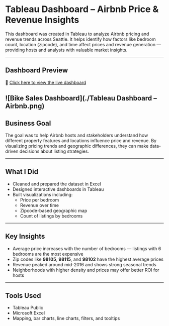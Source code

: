 #  Tableau Dashboard – Airbnb Price & Revenue Insights

This dashboard was created in Tableau to analyze Airbnb pricing and revenue trends across Seattle. It helps identify how factors like bedroom count, location (zipcode), and time affect prices and revenue generation — providing hosts and analysts with valuable market insights.

---

##  Dashboard Preview

🔗 [Click here to view the live dashboard](https://public.tableau.com/app/profile/fahimeh.ghavi/viz/AirBnBFullProject_17444909114610/Dashboard1)

![Bike Sales Dashboard](./Tableau Dashboard – Airbnb.png)
---

##  Business Goal

The goal was to help Airbnb hosts and stakeholders understand how different property features and locations influence price and revenue. By visualizing pricing trends and geographic differences, they can make data-driven decisions about listing strategies.

---

##  What I Did

- Cleaned and prepared the dataset in Excel  
- Designed interactive dashboards in Tableau  
- Built visualizations including:  
  - Price per bedroom  
  - Revenue over time  
  - Zipcode-based geographic map  
  - Count of listings by bedrooms  

---

##  Key Insights

- Average price increases with the number of bedrooms — listings with 6 bedrooms are the most expensive  
- Zip codes like **98105**, **98115**, and **98102** have the highest average prices  
- Revenue peaked around mid-2016 and shows strong seasonal trends  
- Neighborhoods with higher density and prices may offer better ROI for hosts  

---

##  Tools Used

- Tableau Public  
- Microsoft Excel  
- Mapping, bar charts, line charts, filters, and tooltips  
